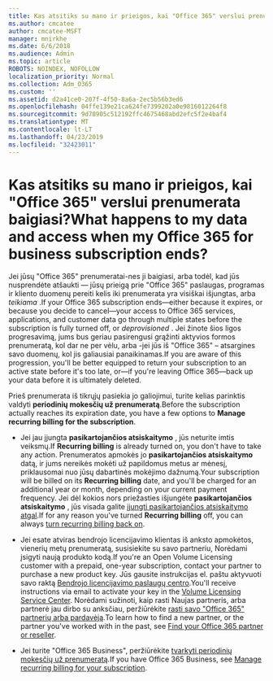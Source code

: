 ```yaml
---
title: Kas atsitiks su mano ir prieigos, kai "Office 365" verslui prenumerata baigiasi?
ms.author: cmcatee
author: cmcatee-MSFT
manager: mnirkhe
ms.date: 6/6/2018
ms.audience: Admin
ms.topic: article
ROBOTS: NOINDEX, NOFOLLOW
localization_priority: Normal
ms.collection: Adm_O365
ms.custom: ''
ms.assetid: d2a41ce0-207f-4f50-8a6a-2ec5b56b3ed6
ms.openlocfilehash: 04ffe139e21ca624fe7399202a0e9816012264f8
ms.sourcegitcommit: 9d78905c512192ffc4675468abd2efc5f2e4baf4
ms.translationtype: MT
ms.contentlocale: lt-LT
ms.lasthandoff: 04/23/2019
ms.locfileid: "32423011"
---
```

# <a name="what-happens-to-my-data-and-access-when-my-office-365-for-business-subscription-ends"></a><span data-ttu-id="e05f0-102">Kas atsitiks su mano ir prieigos, kai "Office 365" verslui prenumerata baigiasi?</span><span class="sxs-lookup"><span data-stu-id="e05f0-102">What happens to my data and access when my Office 365 for business subscription ends?</span></span>

<span data-ttu-id="e05f0-103">Jei jūsų "Office 365" prenumeratai-nes ji baigiasi, arba todėl, kad jūs nusprendėte atšaukti — jūsų prieigą prie "Office 365" paslaugas, programas ir kliento duomenų pereiti kelis iki prenumerata yra visiškai išjungtas, arba *teikiama*  .</span><span class="sxs-lookup"><span data-stu-id="e05f0-103">If your Office 365 subscription ends—either because it expires, or because you decide to cancel—your access to Office 365 services, applications, and customer data go through multiple states before the subscription is fully turned off, or  *deprovisioned*  .</span></span> <span data-ttu-id="e05f0-104">Jei žinote šios ligos progresavimą, jums bus geriau pasirengusi grąžinti aktyvios formos prenumeratą, kol dar ne per vėlu, arba -jei jūs iš "Office 365" – atsargines savo duomenų, kol jis galiausiai panaikinamas.</span><span class="sxs-lookup"><span data-stu-id="e05f0-104">If you are aware of this progression, you'll be better equipped to return your subscription to an active state before it's too late, or—if you're leaving Office 365—back up your data before it is ultimately deleted.</span></span> 
  
<span data-ttu-id="e05f0-105">Prieš prenumerata iš tikrųjų pasiekia jo galiojimui, turite kelias parinktis valdyti **periodinių mokesčių už prenumeratą**.</span><span class="sxs-lookup"><span data-stu-id="e05f0-105">Before the subscription actually reaches its expiration date, you have a few options to **Manage recurring billing for the subscription**.</span></span> 
  
- <span data-ttu-id="e05f0-106">Jei jau įjungta **pasikartojančios atsiskaitymo** , jūs neturite imtis veiksmų.</span><span class="sxs-lookup"><span data-stu-id="e05f0-106">If **Recurring billing** is already turned on, you don't have to take any action.</span></span> <span data-ttu-id="e05f0-107">Prenumeratos apmokės jo **pasikartojančios atsiskaitymo** datą, ir jums nereikės mokėti už papildomus metus ar mėnesį, priklausomai nuo jūsų dabartinės mokėjimo dažnumą.</span><span class="sxs-lookup"><span data-stu-id="e05f0-107">Your subscription will be billed on its **Recurring billing** date, and you'll be charged for an additional year or month, depending on your current payment frequency.</span></span> <span data-ttu-id="e05f0-108">Jei dėl kokios nors priežasties išjungėte **pasikartojančios atsiskaitymo** , jūs visada galite [įjungti pasikartojančios atsiskaitymo atgal](https://support.office.com/article/8d83b530-f4ca-47f6-a666-e5791cbacc7e).</span><span class="sxs-lookup"><span data-stu-id="e05f0-108">If for any reason you've turned **Recurring billing** off, you can always [turn recurring billing back on](https://support.office.com/article/8d83b530-f4ca-47f6-a666-e5791cbacc7e).</span></span>
    
- <span data-ttu-id="e05f0-109">Jei esate atviras bendrojo licencijavimo klientas iš anksto apmokėtos, vienerių metų prenumeratą, susisiekite su savo partneriu, Norėdami įsigyti naują produkto kodą.</span><span class="sxs-lookup"><span data-stu-id="e05f0-109">If you're an Open Volume Licensing customer with a prepaid, one-year subscription, contact your partner to purchase a new product key.</span></span> <span data-ttu-id="e05f0-110">Jūs gausite instrukcijas el. paštu aktyvuoti savo raktą [Bendrojo licencijavimo paslaugų centro](https://go.microsoft.com/fwlink/p/?LinkID=282016).</span><span class="sxs-lookup"><span data-stu-id="e05f0-110">You'll receive instructions via email to activate your key in the [Volume Licensing Service Center](https://go.microsoft.com/fwlink/p/?LinkID=282016).</span></span> <span data-ttu-id="e05f0-111">Norėdami sužinoti, kaip rasti Naujas partneris, arba partnerė jau dirbo su anksčiau, peržiūrėkite [rasti savo "Office 365" partnerių arba pardavėją](https://support.office.com/article/b6c18a9b-2aed-4c84-9d75-af709160258c).</span><span class="sxs-lookup"><span data-stu-id="e05f0-111">To learn how to find a new partner, or the partner you've worked with in the past, see [Find your Office 365 partner or reseller](https://support.office.com/article/b6c18a9b-2aed-4c84-9d75-af709160258c).</span></span>
    
- <span data-ttu-id="e05f0-112">Jei turite "Office 365 Business", peržiūrėkite [tvarkyti periodinių mokesčių už prenumeratą](https://support.office.com/article/8d83b530-f4ca-47f6-a666-e5791cbacc7e).</span><span class="sxs-lookup"><span data-stu-id="e05f0-112">If you have Office 365 Business, see [Manage recurring billing for your subscription](https://support.office.com/article/8d83b530-f4ca-47f6-a666-e5791cbacc7e).</span></span>
    


